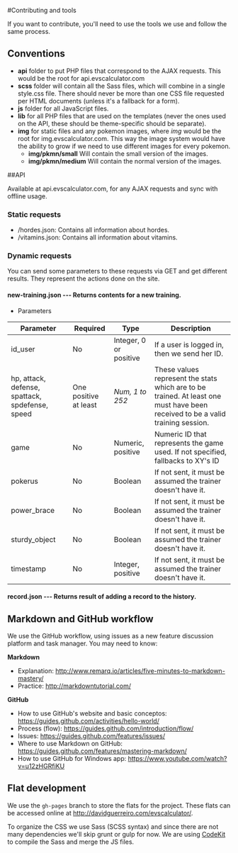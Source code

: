 #Contributing and tools

If you want to contribute, you'll need to use the tools we use and follow the same process.

## Conventions

- **api** folder to put PHP files that correspond to the AJAX requests. This would be the root for api.evscalculator.com
- **scss** folder will contain all the Sass files, which will combine in a single style.css file. There should never be more than one CSS file requested per HTML documents (unless it's a fallback for a form).
- **js** folder for all JavaScript files.
- **lib** for all PHP files that are used on the templates (never the ones used on the API, these should be theme-specific should be separate).
- **img** for static files and any pokemon images, where _img_ would be the root for img.evscalculator.com. This way the image system would have the ability to grow if we need to use different images for every pokemon.
    - **img/pkmn/small** Will contain the small version of the images.
    - **img/pkmn/medium** Will contain the normal version of the images.


##API

Available at api.evscalculator.com, for any AJAX requests and sync with offline usage.

### Static requests
- /hordes.json: Contains all information about hordes.
- /vitamins.json: Contains all information about vitamins.

### Dynamic requests

You can send some parameters to these requests via GET and get different results. They represent the actions done on the site.

#### new-training.json --- Returns contents for a new training.

* Parameters

Parameter | Required | Type | Description
---- | ---- | ---- | ----
id_user | No | Integer, 0 or positive | If a user is logged in, then we send her ID.
hp, attack, defense, spattack, spdefense, speed | One positive at least |  _Num, 1 to 252_ | These values represent the stats which are to be trained. At least one must have been received to be a valid training session.
game | No |  Numeric, positive | Numeric ID that represents the game used. If not specified, fallbacks to XY's ID
pokerus | No |  Boolean | If not sent, it must be assumed the trainer doesn't have it.
power_brace | No |  Boolean | If not sent, it must be assumed the trainer doesn't have it.
sturdy_object | No |  Boolean | If not sent, it must be assumed the trainer doesn't have it.
timestamp | No |  Integer, positive | If not sent, it must be assumed the trainer doesn't have it.


	
#### record.json --- Returns result of adding a record to the history.




## Markdown and GitHub workflow

We use the GitHub workflow, using issues as a new feature discussion platform and task manager. You may need to know: 

**Markdown**
- Explanation: http://www.remarq.io/articles/five-minutes-to-markdown-mastery/
- Practice: http://markdowntutorial.com/

**GitHub**
- How to use GitHub's website and basic conceptos: https://guides.github.com/activities/hello-world/
- Process (flow): https://guides.github.com/introduction/flow/
- Issues: https://guides.github.com/features/issues/
- Where to use Markdown on GitHub: https://guides.github.com/features/mastering-markdown/
- How to use GitHub for Windows app: https://www.youtube.com/watch?v=u12zHGRfiKU



## Flat development

We use the `gh-pages` branch to store the flats for the project. These flats can be accessed online at http://davidguerreiro.com/evscalculator/.

To organize the CSS we use Sass (SCSS syntax) and since there are not many dependencies we'll skip grunt or gulp for now. We are using [CodeKit](https://incident57.com/codekit/) to compile the Sass and merge the JS files.